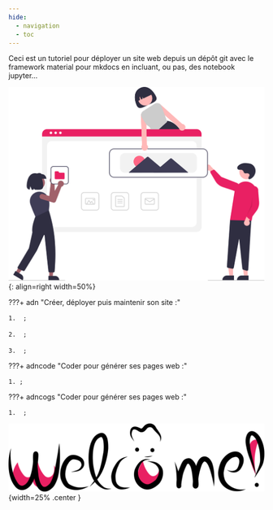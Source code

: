 ```yaml
---
hide:
  - navigation
  - toc
---
```

Ceci est un tutoriel pour déployer un site web depuis un dépôt git
 avec le framework material pour mkdocs en incluant, ou pas, des notebook jupyter...

![building_websites](images/undraw_building_websites_i78t.svg){: align=right width=50%}


???+ adn "Créer, déployer puis maintenir son site :"

    1.  ;

    2.  ;

    3.  ;



???+ adncode "Coder pour générer ses pages web  :"

    1. ;

???+ adncogs "Coder pour générer ses pages web  :"

    1.  ;


![Bienvenue](images/undraw_handcrafts_welcome.svg "Degemer Mat !"){width=25% .center }








